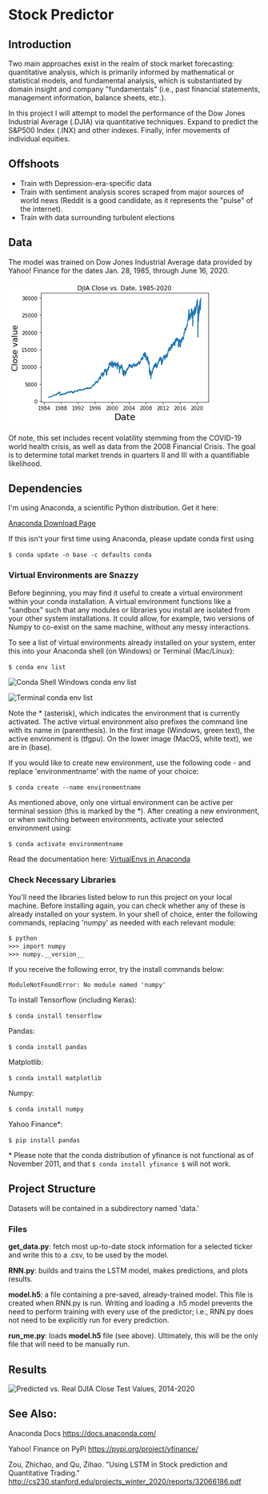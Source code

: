 
# Stock Predictor 

## Introduction 
Two main approaches exist in the realm of stock market forecasting: quantitative analysis, which is primarily informed by mathematical or statistical models, and fundamental analysis, which is substantiated by domain insight and company "fundamentals" (i.e., past financial statements, management information, balance sheets, etc.). 

In this project I will attempt to model the performance of the Dow Jones Industrial Average (.DJIA) via quantitative techniques. Expand to predict the S&P500 Index (.INX) and other indexes. Finally, infer movements of individual equities. 

##  Offshoots
- Train with Depression-era-specific data
- Train with sentiment analysis scores scraped from major sources of world news (Reddit is a good candidate, as it represents the "pulse" of the internet).
- Train with data surrounding turbulent elections

## Data 
The model was trained on Dow Jones Industrial Average data provided by Yahoo! Finance for the dates Jan. 28, 1985, through June 16, 2020. 

![DJIA Close Values, 1985-2020](images/fig_2.png)

Of note, this set includes recent volatility stemming from the COVID-19 world health crisis, as well as data from the 2008 Financial Crisis. The goal is to determine total market trends in quarters II and III with a quantifiable likelihood. 

## Dependencies
I'm using Anaconda, a scientific Python distribution. Get it here: 

[Anaconda Download Page](https://www.anaconda.com/products/individual)

If this isn't your first time using Anaconda, please update conda first using 

``` $ conda update -n base -c defaults conda ```


### Virtual Environments are Snazzy
Before beginning, you may find it useful to create a virtual environment within your conda installation. A virtual environment functions like a "sandbox" such that any modules or libraries you install are isolated from your other system installations. It could allow, for example, two versions of Numpy to co-exist on the same machine, without any messy interactions. 

To see a list of virtual environments already installed on your system, enter this into your Anaconda shell (on Windows) or Terminal (Mac/Linux):

``` $ conda env list ``` 

![Conda Shell Windows conda env list](images/virtualenv1.png)

![Terminal conda env list](images/virtualenv2.png)

Note the \* (asterisk), which indicates the environment that is currently activated. The active virtual environment also prefixes the command line with its name in (parenthesis). In the first image (Windows, green text), the active environment is (tfgpu). On the lower image (MacOS, white text), we are in (base).

If you would like to create new environment, use the following code - and replace 'environmentname' with the name of your choice:

``` $ conda create --name environmentname ``` 

As mentioned above, only one virtual environment can be active per terminal session (this is marked by the \*). After creating a new environment, or when switching between environments, activate your selected environment using: 

``` $ conda activate environmentname ```

Read the documentation here: [VirtualEnvs in Anaconda](https://docs.conda.io/projects/conda/en/latest/user-guide/tasks/manage-environments.html)

### Check Necessary Libraries 
You'll need the libraries listed below to run this project on your local machine. Before installing again, you can check whether any of these is already installed on your system. In your shell of choice, enter the following commands, replacing 'numpy' as needed with each relevant module:

```
$ python 
>>> import numpy
>>> numpy.__version__
``` 

If you receive the following error, try the install commands below:

```
ModuleNotFoundError: No module named 'numpy'
```

To install Tensorflow (including Keras):

``` $ conda install tensorflow ```

Pandas:

``` $ conda install pandas ```

Matplotlib: 

``` $ conda install matplotlib ```

Numpy: 

``` $ conda install numpy ```

Yahoo Finance\*: 

``` $ pip install pandas ```

\* Please note that the conda distribution of yfinance is not functional as of November 2011, and that ``` $ conda install yfinance $ ``` will not work.

## Project Structure
Datasets will be contained in a subdirectory named 'data.'

### Files
**get_data.py**: fetch most up-to-date stock information for a selected ticker and write this to a .csv, to be used by the model. 

**RNN.py**: builds and trains the LSTM model, makes predictions, and plots results. 

**model.h5**: a file containing a pre-saved, already-trained model. This file is created when RNN.py is run. Writing and loading a .h5 model prevents the need to perform training with every use of the predictor; i.e., RNN.py does not need to be explicitly run for every prediction. 

**run_me.py**: loads **model.h5** file (see above). Ultimately, this will be the only file that will need to be manually run. 

## Results
![Predicted vs. Real DJIA Close Test Values, 2014-2020](images/fig_3.png)

## See Also:

Anaconda Docs
https://docs.anaconda.com/

Yahoo! Finance on PyPi
https://pypi.org/project/yfinance/

Zou, Zhichao, and Qu, Zihao. "Using LSTM in Stock prediction and Quantitative Trading." 
http://cs230.stanford.edu/projects_winter_2020/reports/32066186.pdf

